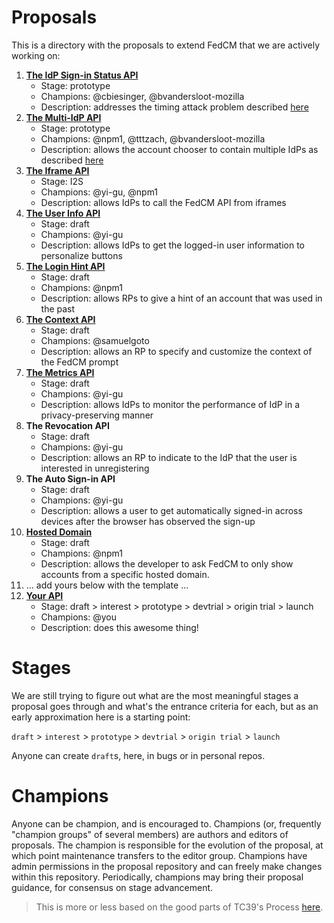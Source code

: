 # Proposals

This is a directory with the proposals to extend FedCM that we are actively working on:


1. **[The IdP Sign-in Status API](idp-sign-in-status-api.md)**
    - Stage: prototype
    - Champions: @cbiesinger, @bvandersloot-mozilla
    - Description: addresses the timing attack problem described [here](https://github.com/fedidcg/FedCM/issues/230#issuecomment-1233290946)
1. **[The Multi-IdP API](multi-idp-api.md)**
    - Stage: prototype
    - Champions: @npm1, @tttzach, @bvandersloot-mozilla
    - Description: allows the account chooser to contain multiple IdPs as described [here](https://github.com/fedidcg/FedCM/issues/319)
1. **[The Iframe API](https://github.com/fedidcg/FedCM/blob/main/explorations/iframe_support.md)**
    - Stage: I2S
    - Champions: @yi-gu, @npm1
    - Description: allows IdPs to call the FedCM API from iframes
1. **[The User Info API](https://github.com/fedidcg/FedCM/issues/382)**
    - Stage: draft
    - Champions: @yi-gu
    - Description: allows IdPs to get the logged-in user information to personalize buttons
1. **[The Login Hint API](https://github.com/fedidcg/FedCM/blob/main/proposals/login-hint.md)**
    - Stage: draft
    - Champions: @npm1
    - Description: allows RPs to give a hint of an account that was used in the past
1. **[The Context API](context-api.md)**
    - Stage: draft
    - Champions: @samuelgoto
    - Description: allows an RP to specify and customize the context of the FedCM prompt
1. **[The Metrics API](https://github.com/fedidcg/FedCM/issues/352)**
    - Stage: draft
    - Champions: @yi-gu
    - Description: allows IdPs to monitor the performance of IdP in a privacy-preserving manner
1. **The Revocation API**
    - Stage: draft
    - Champions: @yi-gu
    - Description: allows an RP to indicate to the IdP that the user is interested in unregistering
1. **The Auto Sign-in API**
    - Stage: draft
    - Champions: @yi-gu
    - Description: allows a user to get automatically signed-in across devices after the browser has observed the sign-up
1. **[Hosted Domain](hosted-domain.md)**
    - Stage: draft
    - Champions: @npm1
    - Description: allows the developer to ask FedCM to only show accounts from a specific hosted domain.
1. ... add yours below with the template ...
1. **[Your API](yours.md)**
    - Stage: draft > interest > prototype > devtrial > origin trial > launch
    - Champions: @you
    - Description: does this awesome thing!

# Stages

We are still trying to figure out what are the most meaningful stages a proposal goes through and what's the entrance criteria for each, but as an early approximation here is a starting point:

`draft` > `interest` > `prototype` > `devtrial` > `origin trial` > `launch`

Anyone can create `draft`s, here, in bugs or in personal repos.

# Champions

Anyone can be champion, and is encouraged to. Champions (or, frequently "champion groups" of several members) are authors and editors of proposals. The champion is responsible for the evolution of the proposal, at which point maintenance transfers to the editor group. Champions have admin permissions in the proposal repository and can freely make changes within this repository. Periodically, champions may bring their proposal guidance, for consensus on stage advancement.

> This is more or less based on the good parts of TC39's Process [here](https://tc39.es/process-document/).
